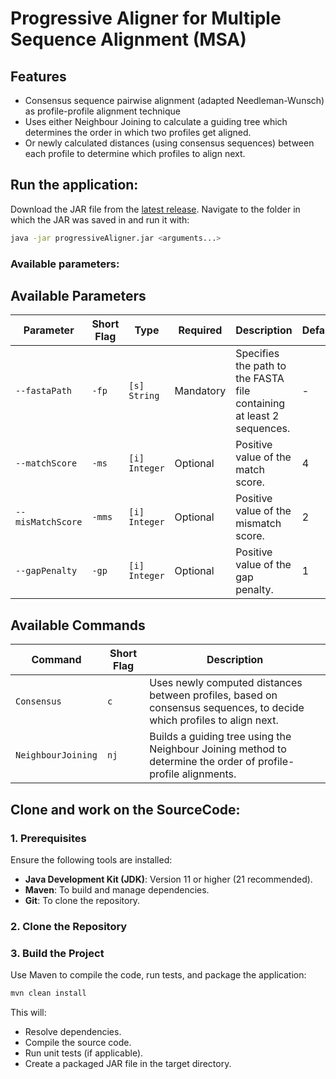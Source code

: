 # Progressive Aligner for Multiple Sequence Alignment (MSA)

## Features
* Consensus sequence pairwise alignment (adapted Needleman-Wunsch) as profile-profile alignment technique
* Uses either Neighbour Joining to calculate a guiding tree which determines the order in which two profiles get aligned.
* Or newly calculated distances (using consensus sequences) between each profile to determine which profiles to align next.

## Run the application:
Download the JAR file from the [latest release](https://github.com/AbUndMax/progressiveAligner/releases/latest).
Navigate to the folder in which the JAR was saved in and run it with:
```Bash
java -jar progressiveAligner.jar <arguments...>
```

### Available parameters:
## Available Parameters

| **Parameter**          | **Short Flag** | **Type**      | **Required** | **Description**                                                                                                                                             | **Default** |
|-------------------------|----------------|---------------|--------------|-------------------------------------------------------------------------------------------------------------------------------------------------------------|-------------|
| `--fastaPath`           | `-fp`         | `[s] String`  | Mandatory    | Specifies the path to the FASTA file containing at least 2 sequences.                                                                                       | -           |
| `--matchScore`          | `-ms`         | `[i] Integer` | Optional     | Positive value of the match score.                                                                                                                          | 4           |
| `--misMatchScore`       | `-mms`        | `[i] Integer` | Optional     | Positive value of the mismatch score.                                                                                                                       | 2           |
| `--gapPenalty`          | `-gp`         | `[i] Integer` | Optional     | Positive value of the gap penalty.                                                                                                                          | 1           |

## Available Commands

| **Command**          | **Short Flag** | **Description**                                                                                                                                       |
|-----------------------|----------------|-------------------------------------------------------------------------------------------------------------------------------------------------------|
| `Consensus`          | `c`            | Uses newly computed distances between profiles, based on consensus sequences, to decide which profiles to align next.                                  |
| `NeighbourJoining`   | `nj`           | Builds a guiding tree using the Neighbour Joining method to determine the order of profile-profile alignments.                                         |

## Clone and work on the SourceCode:

### 1. Prerequisites
Ensure the following tools are installed:
- **Java Development Kit (JDK)**: Version 11 or higher (21 recommended).
- **Maven**: To build and manage dependencies.
- **Git**: To clone the repository.

### 2. Clone the Repository

### 3. Build the Project
Use Maven to compile the code, run tests, and package the application:
```Bash
mvn clean install
```
This will:
- Resolve dependencies.
- Compile the source code.
- Run unit tests (if applicable).
- Create a packaged JAR file in the target directory.